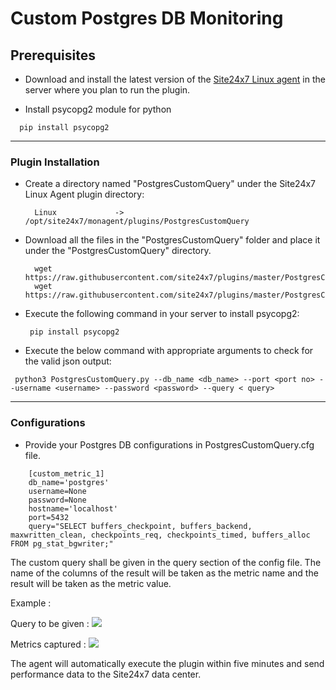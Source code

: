 # Custom Postgres DB Monitoring

                                                                                       
## Prerequisites

- Download and install the latest version of the [Site24x7 Linux agent](https://www.site24x7.com/app/client#/admin/inventory/add-monitor) in the server where you plan to run the plugin. 

- Install psycopg2 module for python
```
  pip install psycopg2
```
---



### Plugin Installation  

- Create a directory named "PostgresCustomQuery" under the Site24x7 Linux Agent plugin directory: 

		Linux             ->   /opt/site24x7/monagent/plugins/PostgresCustomQuery
      
- Download all the files in the "PostgresCustomQuery" folder and place it under the "PostgresCustomQuery" directory.

		wget https://raw.githubusercontent.com/site24x7/plugins/master/PostgresCustomQuery/PostgresCustomQuery.py
		wget https://raw.githubusercontent.com/site24x7/plugins/master/PostgresCustomQuery/PostgresCustomQuery.py

- Execute the following command in your server to install psycopg2: 
  ```
   pip install psycopg2
  ```
- Execute the below command with appropriate arguments to check for the valid json output:
```
 python3 PostgresCustomQuery.py --db_name <db_name> --port <port no> --username <username> --password <password> --query < query>
 ```



---

### Configurations

- Provide your Postgres DB configurations in PostgresCustomQuery.cfg file.

```
    [custom_metric_1]
    db_name='postgres'
    username=None
    password=None
    hostname='localhost'
    port=5432
    query="SELECT buffers_checkpoint, buffers_backend, maxwritten_clean, checkpoints_req, checkpoints_timed, buffers_alloc FROM pg_stat_bgwriter;"
```	

The custom query shall be given in the query section of the config file. The name of the columns of the result will be taken as the metric name and the result will be taken as the metric value.

Example : 

Query to be given :
<img src="https://i.imgur.com/cmN8qo4.png"/>

Metrics captured :
<img src="https://i.imgur.com/onxWKO6.png"/>
		
The agent will automatically execute the plugin within five minutes and send performance data to the Site24x7 data center.



